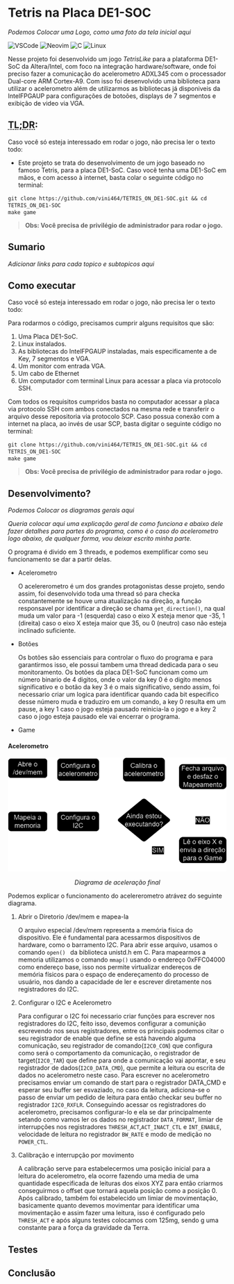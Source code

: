 # Tetris na Placa DE1-SOC

*_Podemos Colocar uma Logo, como uma foto da tela inicial aqui_*

![VSCode](https://img.shields.io/badge/Editor-VSCode-blue?logo=visual-studio-code&logoColor=white)
![Neovim](https://img.shields.io/badge/Editor-Neovim-green?logo=neovim&logoColor=white)
![C](https://img.shields.io/badge/Linguagem-C-blue?logo=c&logoColor=white)
![Linux](https://img.shields.io/badge/OS-Linux-yellow?logo=linux&logoColor=white)

Nesse projeto foi desenvolvido um jogo *_TetrisLike_* para a plataforma DE1-SoC da Altera/Intel, com foco na integração hardware/software, onde foi preciso fazer a comunicação do acelerometro ADXL345 com o processador Dual-core ARM Cortex-A9. Com isso foi desenvolvido uma biblioteca para utilizar o acelerometro além de utilizarmos as bibliotecas já disponiveis da IntelFPGAUP para configurações de botoões, displays de 7 segmentos e exibição de video via VGA.

## <abbr title="Too Long Didn't Read">TL;DR</abbr>:

Caso você só esteja interessado em rodar o jogo, não precisa ler o texto todo:

- Este projeto se trata do desenvolvimento de um jogo baseado no famoso Tetris, para a placa DE1-SoC. Caso você tenha uma DE1-SoC em mãos, e com acesso à internet, basta colar o seguinte código no terminal:
```
git clone https://github.com/vini464/TETRIS_ON_DE1-SOC.git && cd TETRIS_ON_DE1-SOC
make game
```
> **Obs: Você precisa de privilégio de administrador para rodar o jogo.**

## Sumario

*_Adicionar links para cada topico e subtopicos aqui_*

## Como executar
Caso você só esteja interessado em rodar o jogo, não precisa ler o texto todo:

Para rodarmos o código, precisamos cumprir alguns requisitos que são:

 1. Uma Placa DE1-SoC.
 2. Linux instalados.
 3. As bibliotecas do IntelFPGAUP instaladas, mais especificamente a de Key, 7 segmentos e VGA.
 4. Um monitor com entrada VGA.
 5. Um cabo de Ethernet
 6. Um computador com terminal Linux para acessar a placa via protocolo SSH.

Com todos os requisitos cumpridos basta no computador acessar a placa via protocolo SSH com ambos conectados na mesma rede e transferir o arquivo desse repositoria via protocolo SCP. Caso possua conexão com a internet na placa, ao invés de usar SCP, basta digitar o seguinte código no terminal:
```
git clone https://github.com/vini464/TETRIS_ON_DE1-SOC.git && cd TETRIS_ON_DE1-SOC
make game
```
> **Obs: Você precisa de privilégio de administrador para rodar o jogo.**


## Desenvolvimento?
*_Podemos Colocar os diagramas gerais aqui_*

*_Queria colocar aqui uma explicação geral de como funciona e abaixo dele fazer detalhes para partes do programa, como é o caso do acelerometro logo abaixo, de qualquer forma, vou deixar escrito minha parte._*
  
O programa é divido em 3 threads, e podemos exemplificar como seu funcionamento se dar a partir delas.
- Acelerometro
  
  O acelererometro é um dos grandes protagonistas desse projeto, sendo assim, foi desenvolvido toda uma thread só para checka constantemente se houve uma atualização na direção, a função responsavel por identificar a direção se chama ```get_direction()```, na qual muda um valor para -1 (esquerda) caso o eixo X esteja menor que -35, 1 (direita) caso o eixo X esteja maior que 35, ou 0 (neutro) caso não esteja inclinado suficiente.

- Botões

  Os botões são essenciais para controlar o fluxo do programa e para garantirmos isso, ele possui tambem uma thread dedicada para o seu monitoramento. Os botões da placa DE1-SoC funcionam como um número binario de 4 digitos, onde o valor da key 0 é o digito menos significativo e o botão da key 3 é o mais significativo, sendo assim, foi necessario criar um logica para identificar quando cada bit especifico desse número muda e traduziro em um comando, a key 0 resulta em um pause, a key 1 caso o jogo esteja pausado reinicia-la o jogo e a key 2 caso o jogo esteja pausado ele vai encerrar o programa.

- Game

  


#### Acelerometro

<div align="center">
  <img src="assets_for_readme/AccelSemFundo.drawio.png" alt="Diagrama de aceleração final" width="800"/>
  <p><em>Diagrama de aceleração final</em></p>
</div>

Podemos explicar o funcionamento do acelererometro atrávez do seguinte diagrama.

1. Abrir o Diretorio /dev/mem e mapea-la

   O arquivo especial /dev/mem representa a memória física do dispositivo. Ele é fundamental para acessarmos dispositivos de hardware, como o barramento I2C. Para abrir esse arquivo, usamos o comando ```open() ``` da biblioteca unistd.h em C.
   Para mapearmos a memoria utilizamos o comando ```mmap()``` usando o endereço 0xFFC04000 como endereço base, isso nos permite virtualizar endereços de memória físicos para o espaço de endereçamento do processo de usuário, nos dando a capacidade de ler e escrever diretamente nos registradores do I2C.

2. Configurar o I2C e Acelerometro
   
   Para configurar o I2C foi necessario criar funções para escrever nos registradores do I2C, feito isso, devemos configurar a comunição escrevendo nos seus registradores, entre os principais podemos citar o seu registrador de enable que define se está havendo alguma comunicação, seu registrador de comando(```I2C0_CON```) que configura como será o comportamento da comunicação, o registrador de target(```I2C0_TAR```) que define para onde a comunicação vai apontar, e seu registrador de dados(```I2C0_DATA_CMD```), que permite a leitura ou escrita de dados no acelerometro neste caso.
   Para escrever no acelerometro precisamos enviar um comando de start para o registrador DATA_CMD e esperar seu buffer ser esvaziado, no caso da leitura, adiciona-se o passo de enviar um pedido de leitura para então checkar seu buffer no registrador ```I2C0_RXFLR```.
   Conseguindo acessar os registradores do acelerometro, precisamos configurar-lo e ela se dar principalmente setando como vamos ler os dados no registrador ```DATA_FORMAT```, limiar de interrupções nos registradores ```THRESH_ACT```,```ACT_INACT_CTL``` e ```INT_ENABLE```, velocidade de leitura no registrador ```BW_RATE``` e modo de medição no ```POWER_CTL```.
5. Calibração e interrupção por movimento

   A calibração serve para estabelecermos uma posição inicial para a leitura do acelerometro, ela ocorre fazendo uma media de uma quantidade especificada de leituras dos eixos XYZ para então criarmos conseguirmos o offset que tornará aquela posição como a posição 0.
   Após calibrado, também foi estabelecido um limiar de movimentação, basicamente quanto devemos movimentar para identificar uma movimentação e assim fazer uma leitura, isso é configurado pelo ```THRESH_ACT``` e após alguns testes colocamos com 125mg, sendo g uma constante para a força da gravidade da Terra.




## Testes

## Conclusão
